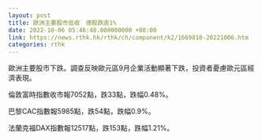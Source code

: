 ```yaml
---
layout: post
title: 歐洲主要股市低收　德股跌逾1%
date: 2022-10-06 05:46:48.000000000 +08:00
link: https://news.rthk.hk/rthk/ch/component/k2/1669810-20221006.htm
categories: rthk
---
```


歐洲主要股市下跌。調查反映歐元區9月企業活動顯著下跌，投資者憂慮歐元區經濟表現。

倫敦富時指數收市報7052點，跌33點，跌幅0.48%。

巴黎CAC指數報5985點，跌54點，跌幅0.9%。

法蘭克福DAX指數報12517點，跌153點，跌幅1.21%。
